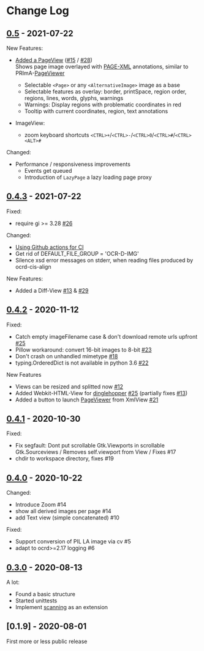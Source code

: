 # Change Log

<!-- ## [Unreleased](../../compare/v0.5...master) --> 

## [0.5](../../compare/v0.4.3...v0.5) - 2021-07-22

New Features:
* [Added a PageView](../../pull/30) ([#15](../../issues/15) / [#28](../../issues/28)) \
  Shows page image overlayed with [PAGE-XML](https://ocr-d.de/en/spec/page) annotations, similar to PRImA-[PageViewer](https://github.com/PRImA-Research-Lab/prima-page-viewer)
  * Selectable `<Page>` or any `<AlternativeImage>` image as a base   
  * Selectable features as overlay: border, printSpace, region order, regions, lines, words, glyphs, warnings
  * Warnings: Display regions with problematic coordinates in red
  * Tooltip with current coordinates, region, text annotations

* ImageView:
  * zoom keyboard shortcuts `<CTRL>+`/`<CTRL>-`/`<CTRL>0`/`<CTRL>#`/`<CTRL><ALT>#`

Changed:
* Performance / responsiveness improvements 
  * Events get queued 
  * Introduction of `LazyPage` a lazy loading page proxy


## [0.4.3](../../compare/v0.4.2...v0.4.3) - 2021-07-22 

Fixed: 
* require gi >= 3.28 [#26](../../pull/26)

Changed:
* [Using Github actions for CI](https://github.com/hnesk/browse-ocrd/actions/workflows/unittest.yml)
* Get rid of DEFAULT_FILE_GROUP = 'OCR-D-IMG'
* Silence xsd error messages on stderr, when reading files produced by ocrd-cis-align 

New Features:
* Added a Diff-View [#13](../../issues/13) & [#29](../../pull/29)

## [0.4.2](../../compare/v0.4.1...v0.4.2) - 2020-11-12 

Fixed: 

* Catch empty imageFilename case &  don't download remote urls upfront [#25](../../issues/25)  
* Pillow workaround: convert 16-bit images to 8-bit [#23](../../pull/23)
* Don't crash on unhandled mimetype [#18](../../issues/18)
* typing.OrderedDict is not available in python 3.6  [#22](../../issues/22)

New Features

* Views can be resized and splitted now [#12](../../issues/12) 
* Added Webkit-HTML-View for [dinglehopper](https://github.com/qurator-spk/dinglehopper) [#25](../../pull/25) (partially fixes [#13](../../issues/13))
* Added a button to launch [PageViewer](https://www.primaresearch.org/tools/PAGEViewer) from XmlView [#21](../../pull/21) 


## [0.4.1](../../compare/v0.4.0...v0.4.1) - 2020-10-30

Fixed:

* Fix segfault: Dont put scrollable Gtk.Viewports in scrollable Gtk.Sourceviews / Removes self.viewport from View / Fixes #17
* chdir to workspace directory, fixes #19

## [0.4.0](../../compare/v0.3.0...v0.4.0) - 2020-10-22

Changed:

* Introduce Zoom #14
* show all derived images per page #14
* add Text view (simple concatenated) #10 
  
Fixed:
*  Support conversion of PIL LA image via cv #5
*  adapt to ocrd>=2.17 logging #6 

## [0.3.0](../../compare/v0.1.9...v0.3.0) - 2020-08-13

A lot:
* Found a basic structure 
* Started unittests
* Implement [scanning](https://github.com/hnesk/browse-ocrd-physical-import) as an extension

## [0.1.9] - 2020-08-01

First more or less public release 



